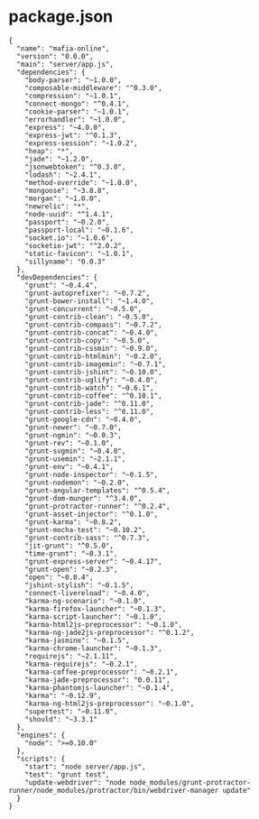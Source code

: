 # package.json
    {
      "name": "mafia-online",
      "version": "0.0.0",
      "main": "server/app.js",
      "dependencies": {
        "body-parser": "~1.0.0",
        "composable-middleware": "^0.3.0",
        "compression": "~1.0.1",
        "connect-mongo": "^0.4.1",
        "cookie-parser": "~1.0.1",
        "errorhandler": "~1.0.0",
        "express": "~4.0.0",
        "express-jwt": "^0.1.3",
        "express-session": "~1.0.2",
        "heap": "*",
        "jade": "~1.2.0",
        "jsonwebtoken": "^0.3.0",
        "lodash": "~2.4.1",
        "method-override": "~1.0.0",
        "mongoose": "~3.8.8",
        "morgan": "~1.0.0",
        "newrelic": "*",
        "node-uuid": "^1.4.1",
        "passport": "~0.2.0",
        "passport-local": "~0.1.6",
        "socket.io": "~1.0.6",
        "socketio-jwt": "^2.0.2",
        "static-favicon": "~1.0.1",
        "sillyname": "0.0.3"
      },
      "devDependencies": {
        "grunt": "~0.4.4",
        "grunt-autoprefixer": "~0.7.2",
        "grunt-bower-install": "~1.4.0",
        "grunt-concurrent": "~0.5.0",
        "grunt-contrib-clean": "~0.5.0",
        "grunt-contrib-compass": "~0.7.2",
        "grunt-contrib-concat": "~0.4.0",
        "grunt-contrib-copy": "~0.5.0",
        "grunt-contrib-cssmin": "~0.9.0",
        "grunt-contrib-htmlmin": "~0.2.0",
        "grunt-contrib-imagemin": "~0.7.1",
        "grunt-contrib-jshint": "~0.10.0",
        "grunt-contrib-uglify": "~0.4.0",
        "grunt-contrib-watch": "~0.6.1",
        "grunt-contrib-coffee": "^0.10.1",
        "grunt-contrib-jade": "^0.11.0",
        "grunt-contrib-less": "^0.11.0",
        "grunt-google-cdn": "~0.4.0",
        "grunt-newer": "~0.7.0",
        "grunt-ngmin": "~0.0.3",
        "grunt-rev": "~0.1.0",
        "grunt-svgmin": "~0.4.0",
        "grunt-usemin": "~2.1.1",
        "grunt-env": "~0.4.1",
        "grunt-node-inspector": "~0.1.5",
        "grunt-nodemon": "~0.2.0",
        "grunt-angular-templates": "^0.5.4",
        "grunt-dom-munger": "^3.4.0",
        "grunt-protractor-runner": "^0.2.4",
        "grunt-asset-injector": "^0.1.0",
        "grunt-karma": "~0.8.2",
        "grunt-mocha-test": "~0.10.2",
        "grunt-contrib-sass": "^0.7.3",
        "jit-grunt": "^0.5.0",
        "time-grunt": "~0.3.1",
        "grunt-express-server": "~0.4.17",
        "grunt-open": "~0.2.3",
        "open": "~0.0.4",
        "jshint-stylish": "~0.1.5",
        "connect-livereload": "~0.4.0",
        "karma-ng-scenario": "~0.1.0",
        "karma-firefox-launcher": "~0.1.3",
        "karma-script-launcher": "~0.1.0",
        "karma-html2js-preprocessor": "~0.1.0",
        "karma-ng-jade2js-preprocessor": "^0.1.2",
        "karma-jasmine": "~0.1.5",
        "karma-chrome-launcher": "~0.1.3",
        "requirejs": "~2.1.11",
        "karma-requirejs": "~0.2.1",
        "karma-coffee-preprocessor": "~0.2.1",
        "karma-jade-preprocessor": "0.0.11",
        "karma-phantomjs-launcher": "~0.1.4",
        "karma": "~0.12.9",
        "karma-ng-html2js-preprocessor": "~0.1.0",
        "supertest": "~0.11.0",
        "should": "~3.3.1"
      },
      "engines": {
        "node": ">=0.10.0"
      },
      "scripts": {
        "start": "node server/app.js",
        "test": "grunt test",
        "update-webdriver": "node node_modules/grunt-protractor-runner/node_modules/protractor/bin/webdriver-manager update"
      }
    }
